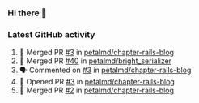 ### Hi there 👋


### Latest GitHub activity
<!--START_SECTION:activity-->
1. 🎉 Merged PR [#3](https://github.com/petalmd/chapter-rails-blog/pull/3) in [petalmd/chapter-rails-blog](https://github.com/petalmd/chapter-rails-blog)
2. 🎉 Merged PR [#40](https://github.com/petalmd/bright_serializer/pull/40) in [petalmd/bright_serializer](https://github.com/petalmd/bright_serializer)
3. 🗣 Commented on [#3](https://github.com/petalmd/chapter-rails-blog/issues/3) in [petalmd/chapter-rails-blog](https://github.com/petalmd/chapter-rails-blog)
4. 💪 Opened PR [#3](https://github.com/petalmd/chapter-rails-blog/pull/3) in [petalmd/chapter-rails-blog](https://github.com/petalmd/chapter-rails-blog)
5. 🎉 Merged PR [#2](https://github.com/petalmd/chapter-rails-blog/pull/2) in [petalmd/chapter-rails-blog](https://github.com/petalmd/chapter-rails-blog)
<!--END_SECTION:activity-->

<!--
**Bhacaz/bhacaz** is a ✨ _special_ ✨ repository because its `README.md` (this file) appears on your GitHub profile.

Here are some ideas to get you started:

- 🔭 I’m currently working on ...
- 🌱 I’m currently learning ...
- 👯 I’m looking to collaborate on ...
- 🤔 I’m looking for help with ...
- 💬 Ask me about ...
- 📫 How to reach me: ...
- 😄 Pronouns: ...
- ⚡ Fun fact: ...
-->

